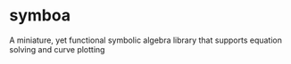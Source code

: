# symboa
A miniature, yet functional symbolic algebra library that supports equation solving and curve plotting
